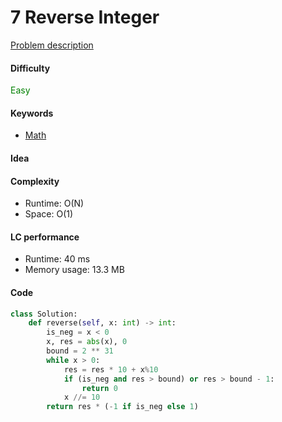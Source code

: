 7 Reverse Integer  
=======================
[Problem description](https://leetcode.com/problems/reverse-integer/)

#### Difficulty
<span style="color:green">Easy</span>

#### Keywords
- [Math](../categories/math.md)

#### Idea


#### Complexity
- Runtime: O(N)
- Space: O(1)

#### LC performance
- Runtime: 40 ms
- Memory usage: 13.3 MB

#### Code
```python
class Solution:
    def reverse(self, x: int) -> int:
        is_neg = x < 0
        x, res = abs(x), 0
        bound = 2 ** 31
        while x > 0:
            res = res * 10 + x%10
            if (is_neg and res > bound) or res > bound - 1:
                return 0
            x //= 10
        return res * (-1 if is_neg else 1)
```